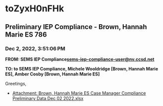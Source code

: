 # toZyxH0nFHk
## Preliminary IEP Compliance - Brown, Hannah Marie ES 786
### Dec 2, 2022, 3:51:06 PM
**FROM: SEMS IEP Compliance<sems-iep-compliance-user@nv.ccsd.net>**

**TO: to SEMS IEP Compliance, Michele Wooldridge [Brown, Hannah Marie ES], Amber Cosby [Brown, Hannah Marie ES]**


Greetings, 





* [Attachment: Brown, Hannah Marie ES Case Manager Compliance Preliminary Data Dec 02 2022.xlsx](toZyxH0nFHk-attachment-1.xlsx)
